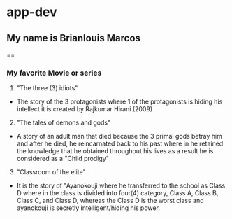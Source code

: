 # app-dev


## My name is Brianlouis Marcos
==

### My favorite Movie or series
1. "The three (3) idiots"
- The story of the 3 protagonists where 1 of the protagonists is hiding his intellect it is created by Rajkumar Hirani (2009)

2. "The tales of demons and gods"
- A story of an adult man that died because the 3 primal gods betray him and after he died, he reincarnated back to his past where in he retained the knowledge that he obtained throughout his lives as a result he is considered as a "Child prodigy"

3. "Classroom of the elite"
- It is the story of "Ayanokouji where he transferred to the school as Class D where in the class is divided into four(4) category, Class A, Class B, Class C, and Class D, whereas the Class D is the worst class and ayanokouji is secretly intelligent/hiding his power.



